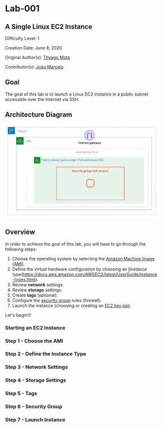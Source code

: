 # Lab-001

## A Single Linux EC2 Instance

Difficulty Level: 1

Creation Date: June 8, 2020

Original Author(s): [Thyago Mota](https://github.com/thyagomota)

Contributor(s): [João Marcelo](https://github.com/jmhal)

## Goal
The goal of this lab is to launch a Linux EC2 instance in a public subnet accessible over the Internet via SSH.

## Architecture Diagram
![lab-001-01 image](images/lab-001-01.png)

## Overview

In order to achieve the goal of this lab, you will have to go through the following steps:

1. Choose the operating system by selecting the [Amazon Machine Image (AMI)](https://docs.aws.amazon.com/AWSEC2/latest/UserGuide/AMIs.html).
2. Define the virtual hardware configuration by choosing an [instance type(https://docs.aws.amazon.com/AWSEC2/latest/UserGuide/instance-types.html).
3. Review **network** settings.
4. Review **storage** settings.
5. Create **tags** (optional).
6. Configure the [security group](https://docs.aws.amazon.com/vpc/latest/userguide/VPC_SecurityGroups.html) rules (firewall).
7. Launch the instance (choosing or creating an [EC2 key pair](https://docs.aws.amazon.com/AWSEC2/latest/UserGuide/ec2-key-pairs.html).

Let's begin!!!

### Starting an EC2 Instance

### Step 1 - Choose the AMI

### Step 2 - Define the Instance Type

### Step 3 - Network Settings

### Step 4 - Storage Settings

### Step 5 - Tags

### Step 6 - Security Group

### Step 7 - Launch Instance  
